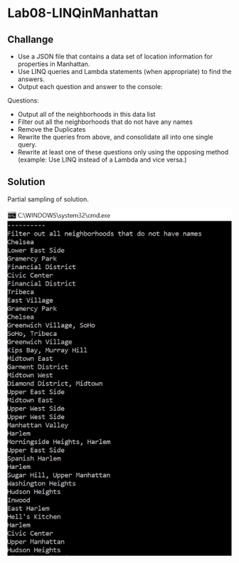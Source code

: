 # Lab08-LINQinManhattan

## Challange

* Use a JSON file that contains a data set of location information for properties in Manhattan.
* Use LINQ queries and Lambda statements (when appropriate) to find the answers.
* Output each question and answer to the console:

Questions:

- Output all of the neighborhoods in this data list
- Filter out all the neighborhoods that do not have any names
- Remove the Duplicates
- Rewrite the queries from above, and consolidate all into one single query.
- Rewrite at least one of these questions only using the opposing method (example: Use LINQ instead of a Lambda and vice versa.)

## Solution

Partial sampling of solution.

![Lab08-LINQinManhattan](https://github.com/ChristinaGislason/Lab08-LINQinManhattan/blob/master/Lab08-LINQinManhattan.JPG)
